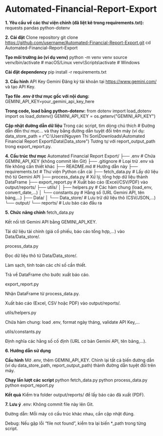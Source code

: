 # Automated-Financial-Report-Export
**1. Yêu cầu về các thư viện chính (đã liệt kê trong requirements.txt):**
requests
pandas
python-dotenv

**2. Cài đặt**
Clone repository
git clone https://github.com/username/Automated-Financial-Report-Export.git
cd Automated-Financial-Report-Export

**Tạo môi trường ảo (ví dụ venv)**
python -m venv venv
source venv/bin/activate       # macOS/Linux
venv\Scripts\activate          # Windows

**Cài đặt dependency**
pip install -r requirements.txt

**3. Cấu hình**
API Key Gemini
Đăng ký tài khoản tại https://www.gemini.com/ và tạo API Key.

**Tạo file .env ở thư mục gốc với nội dung:**
GEMINI_API_KEY=your_gemini_api_key_here

**Trong code, load bằng python-dotenv:**
from dotenv import load_dotenv
import os
load_dotenv()
GEMINI_API_KEY = os.getenv("GEMINI_API_KEY")

**Cập nhật đường dẫn dữ liệu**
Trong các script, tìm dòng chú thích # Đường dẫn đến thư mục... và thay bằng đường dẫn tuyệt đối trên máy (ví dụ:
data_store_path = r"C:\Users\Nguyen Thi Son\Downloads\Automated Financial Report Export\Data\Data_store")
Tương tự với report_output_path trong export_report.py.

**4. Cấu trúc thư mục**
Automated Financial Report Export/
├── .env                      # Chứa GEMINI_API_KEY (không commit lên Git)
├── .gitignore                # Loại trừ .env và file không cần thiết khác
├── README.md                 # Hướng dẫn này
├── requirements.txt          # Thư viện Python cần cài
├── fetch_data.py             # Lấy dữ liệu thô từ Gemini API
├── process_data.py           # Xử lý, tổng hợp dữ liệu thành DataFrame
├── export_report.py          # Xuất báo cáo (Excel/CSV/PDF) vào output/reports/
├── utils/
│   ├── helpers.py            # Các hàm chung (load_env, convert_date,…)
│   └── constants.py          # Hằng số (URL Gemini API, tên bảng,…)
├── Data/
│   └── Data_store/           # Lưu trữ dữ liệu thô (CSV/JSON,…)
└── output/
    └── reports/              # Lưu báo cáo đầu ra


**5. Chức năng chính**
fetch_data.py

Kết nối tới Gemini API bằng GEMINI_API_KEY.

Tải dữ liệu tài chính (giá cổ phiếu, báo cáo tổng hợp,…) vào Data/Data_store/.

process_data.py

Đọc dữ liệu thô từ Data/Data_store/.

Làm sạch, tính toán các chỉ số cần thiết.

Trả về DataFrame cho bước xuất báo cáo.

export_report.py

Nhận DataFrame từ process_data.py.

Xuất báo cáo (Excel, CSV hoặc PDF) vào output/reports/.

utils/helpers.py

Chứa hàm chung: load .env, format ngày tháng, validate API Key,…

utils/constants.py

Định nghĩa các hằng số cố định (URL cơ bản Gemini API, tên bảng,…).


**6. Hướng dẫn sử dụng**

**Cấu hình**
Mở .env, thêm GEMINI_API_KEY.
Chỉnh lại tất cả biến đường dẫn (ví dụ data_store_path, report_output_path) thành đường dẫn tuyệt đối trên máy.

**Chạy lần lượt các script**
python fetch_data.py
python process_data.py
python export_report.py

**Kết quả**
Kiểm tra folder output/reports/ để lấy báo cáo đã xuất (PDF).

**7. Lưu ý**
.env: Không commit file này lên Git.

Đường dẫn: Mỗi máy có cấu trúc khác nhau, cần cập nhật đúng.

Debug: Nếu gặp lỗi “file not found”, kiểm tra lại biến *_path trong từng script.





